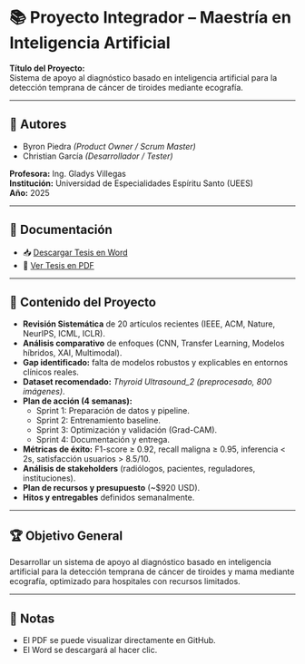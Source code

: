 # 📚 Proyecto Integrador – Maestría en Inteligencia Artificial

**Título del Proyecto:**  
Sistema de apoyo al diagnóstico basado en inteligencia artificial para la detección temprana de cáncer de tiroides mediante ecografía.

---

## 👥 Autores
- Byron Piedra *(Product Owner / Scrum Master)*  
- Christian García *(Desarrollador / Tester)*  

**Profesora:** Ing. Gladys Villegas  
**Institución:** Universidad de Especialidades Espíritu Santo (UEES)  
**Año:** 2025  

---

## 📄 Documentación

- 📥 [Descargar Tesis en Word](./Proyecto%20Integrador.docx)  
- 📖 [Ver Tesis en PDF](./Proyecto%20Integrador.pdf)  

---

## 📑 Contenido del Proyecto
- **Revisión Sistemática** de 20 artículos recientes (IEEE, ACM, Nature, NeurIPS, ICML, ICLR).  
- **Análisis comparativo** de enfoques (CNN, Transfer Learning, Modelos híbridos, XAI, Multimodal).  
- **Gap identificado:** falta de modelos robustos y explicables en entornos clínicos reales.  
- **Dataset recomendado:** *Thyroid Ultrasound_2 (preprocesado, 800 imágenes)*.  
- **Plan de acción (4 semanas):**
  - Sprint 1: Preparación de datos y pipeline.  
  - Sprint 2: Entrenamiento baseline.  
  - Sprint 3: Optimización y validación (Grad-CAM).  
  - Sprint 4: Documentación y entrega.  
- **Métricas de éxito:** F1-score ≥ 0.92, recall maligna ≥ 0.95, inferencia < 2s, satisfacción usuarios > 8.5/10.  
- **Análisis de stakeholders** (radiólogos, pacientes, reguladores, instituciones).  
- **Plan de recursos y presupuesto** (~$920 USD).  
- **Hitos y entregables** definidos semanalmente.  

---

## 🏆 Objetivo General
Desarrollar un sistema de apoyo al diagnóstico basado en inteligencia artificial para la detección temprana de cáncer de tiroides y mama mediante ecografía, optimizado para hospitales con recursos limitados.

---

## 📌 Notas
- El PDF se puede visualizar directamente en GitHub.  
- El Word se descargará al hacer clic.  
